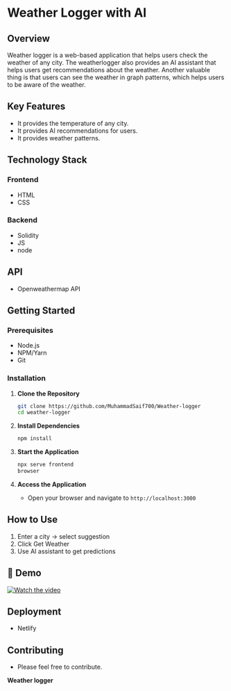 #  Weather  Logger with AI

##  Overview
Weather logger is a web-based application that helps users check the weather of any city.
The weatherlogger also provides an AI assistant that helps users get recommendations about the weather.
Another valuable thing is that users can see the weather in graph patterns, which helps users to be aware of the weather.

##  Key Features
- It provides the temperature of any city.
- It provides AI recommendations for users.
- It provides weather patterns.

##  Technology Stack

### Frontend 
- HTML
- CSS  

### Backend
- Solidity
- JS
- node

## API 
- Openweathermap API

##  Getting Started

### Prerequisites
- Node.js
- NPM/Yarn
- Git
### Installation

1. **Clone the Repository**
   ```bash
   git clone https://github.com/MuhammadSaif700/Weather-logger
   cd weather-logger
   ```

2. **Install Dependencies**
   ```bash
   npm install
   ```

3. **Start the Application**
   ```bash
   npx serve frontend
   browser
   ```

4. **Access the Application**

   - Open your browser and navigate to `http://localhost:3000`

##  How to Use
1. Enter a city → select suggestion
2. Click Get Weather
3. Use AI assistant to get predictions

## 🎥 Demo

[![Watch the video](demo-thumbnail.png)](https://github.com/user-attachments/assets/a6b520fd-8f42-4be6-82c1-c9c6a95d6c2d)


## Deployment
- Netlify

## Contributing
- Please feel free to contribute.

**Weather logger**
